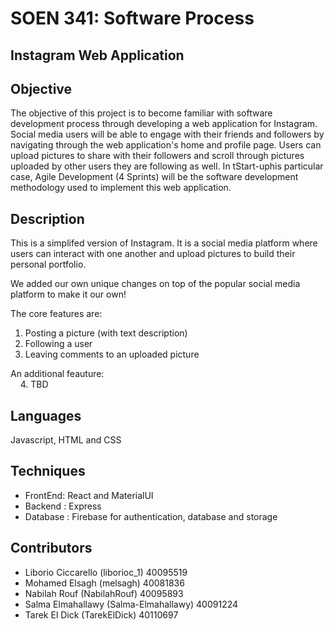 # SOEN 341: Software Process
## Instagram Web Application

## Objective

The objective of this project is to become familiar with software development process through developing a web application for Instagram.
Social media users will be able to engage with their friends and followers by navigating through the web application's home and profile page. Users can upload pictures to share with their followers and scroll through pictures uploaded by other users they are following as well.
In tStart-uphis particular case, Agile Development (4 Sprints) will be the software development methodology used to implement this web application.

## Description

This is a simplifed version of Instagram. It is a social media platform where users can interact with one another and upload pictures to build their personal portfolio.

We added our own unique changes on top of the popular social media platform to make it our own!

The core features are:
1. Posting a picture (with text description)
2. Following a user 
3. Leaving comments to an uploaded picture

An additional feauture: <br />
&nbsp;&nbsp;&nbsp;&nbsp;4. TBD

## Languages 

Javascript, HTML and CSS 

## Techniques

- FrontEnd: React and MaterialUI
- Backend : Express
- Database : Firebase for authentication, database and storage

## Contributors

- Liborio Ciccarello (liborioc_1) 40095519 
- Mohamed Elsagh (melsagh) 40081836
- Nabilah Rouf (NabilahRouf) 40095893
- Salma Elmahallawy (Salma-Elmahallawy) 40091224
- Tarek El Dick (TarekElDick) 40110697
